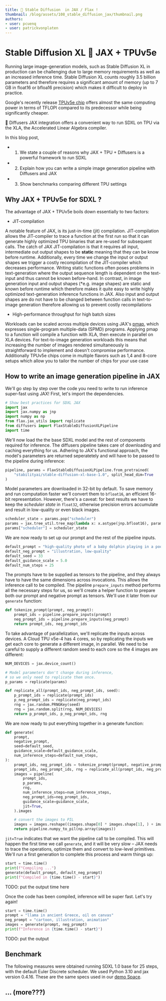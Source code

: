 ```yaml
---
title: 🧨 Stable Diffusion  in JAX / Flax !
thumbnail: /blog/assets/108_stable_diffusion_jax/thumbnail.png
authors:
- user: pcuenq
- user: patrickvonplaten
---
```


# Stable Diffusion XL 🤝 JAX + TPUv5e

<!-- {blog_metadata} -->
<!-- {authors} -->

Running large image-generation models, such as Stable Diffusion XL in production can be challenging due to large memory requirements as well as an increased inference time.
Stable Diffusion XL counts roughly 3.5 billion parameters and therefore requires a significant amount of memory (up to 7 GB in float16 or bfloa16 precision) which makes it difficult to 
deploy in practice.

Google's recently release [TPUv5e chip](https://cloud.google.com/blog/products/compute/announcing-cloud-tpu-v5e-and-a3-gpus-in-ga) offers almost the same computing power in terms of TFLOPl compared to 
its predecessor while being significantly cheaper.

🧨 Diffusers JAX integration offers a convenient way to run SDXL on TPU via the XLA, the Accelerated Linear Algebra compiler.

In this blog post,
- 1. We state a couple of reasons why JAX + TPU + Diffusers is a powerful framework to run SDXL
- 2. Explain how you can write a simple image generation pipeline with Diffusers and JAX
- 3. Show benchmarks comparing different TPU settings

## Why JAX + TPUv5e for SDXL ?

The advantage of JAX + TPUv5e boils down essentially to two factors:

- JIT-compilation

A notable feature of JAX, is its just-in-time (jit) compilation. JIT-compilation allows the JIT-compiler to trace a function at the first run so that it can generate highly optimized TPU binaries that are re-used for subsequent calls.
The catch of JAX JIT-compilation is that it requires all input, intermediate out output shapes to be **static** meaning that they can be know before runtime. Additionally, every time we change the input or output shapes
we trigger a costly recompilation of the JIT-compiler which decreases performance.
Writing static functions often poses problems in text-generation where the output sequence length is dependent on the text-input and thus cannot be known before-hand.
In contrast, in image generation input and output shapes (*e.g. image shapes) are static and known before runtime which therefore makes it quite easy to write highly optimized text-generation inference functions in JAX.
Also input and output shapes are do not have to be changed between function calls in text-to-image generation therefore allowing us to prevent costly recompilations

- High-performance throughput for high batch sizes

Workloads can be scaled across multiple devices using JAX's [pmap](https://jax.readthedocs.io/en/latest/_autosummary/jax.pmap.html), which expresses single-program multiple-data (SPMD) programs. Applying pmap to a function will compile a function with XLA, then execute in parallel on XLA devices. 
For text-to-image generation workloads this means that increasing the number of images rendered simultaneously is straightforward to implement and doesn't compromise performance.
Additionally TPUv5e chips come in multiple flavors such as 1,4 and 8-core setups which allow you to tailor the number of chips for your use case

## How to write an image generation pipeline in JAX

We'll go step by step over the code you need to write to run inference super-fast using JAX! First, let's import the dependencies.

```Python
# Show best practices for SDXL JAX
import jax
import jax.numpy as jnp
import numpy as np
from flax.jax_utils import replicate
from diffusers import FlaxStableDiffusionXLPipeline
import time
```

We'll now load the the base SDXL model and the rest of components required for inference. The diffusers pipeline takes care of downloading and caching everything for us. Adhering to JAX's functional approach, the model's parameters are returned seperatetely and will have to be passed to the pipeline during inference:

```Python
pipeline, params = FlaxStableDiffusionXLPipeline.from_pretrained(
    "stabilityai/stable-diffusion-xl-base-1.0", split_head_dim=True
)
```

Model parameters are downloaded in 32-bit by default. To save memory and run computation faster we'll convert them to `bfloat16`, an efficient 16-bit representation. However, there's a caveat: for best results we have to keep the _scheduler state_ in `float32`, otherwise precision errors accumulate and result in low-quality or even black images.

```Python
scheduler_state = params.pop("scheduler")
params = jax.tree_util.tree_map(lambda x: x.astype(jnp.bfloat16), params)
params["scheduler"] = scheduler_state
```

We are now ready to set up our prompt and the rest of the pipeline inputs.

```Python
default_prompt = "high-quality photo of a baby dolphin ​​playing in a pool and wearing a party hat"
default_neg_prompt = "illustration, low-quality"
default_seed = 33
default_guidance_scale = 5.0
default_num_steps = 25
```

The prompts have to be supplied as tensors to the pipeline, and they always have to have the same dimensions across invocations. This allows the inference call to be compiled. The pipeline `prepare_inputs` method performs all the necessary steps for us, so we'll create a helper function to prepare both our prompt and negative prompt as tensors. We'll use it later from our `generate` function:

```Python
def tokenize_prompt(prompt, neg_prompt):
    prompt_ids = pipeline.prepare_inputs(prompt)
    neg_prompt_ids = pipeline.prepare_inputs(neg_prompt)
    return prompt_ids, neg_prompt_ids
```

To take advantage of parallelization, we'll replicate the inputs across devices. A Cloud TPU v5e-4 has 4 cores, so by replicating the inputs we get each core to generate a different image, in parallel. We need to be careful to supply a different random seed to each core so the 4 images are different:

```Python
NUM_DEVICES = jax.device_count()

# Model parameters don't change during inference,
# so we only need to replicate them once.
p_params = replicate(params)

def replicate_all(prompt_ids, neg_prompt_ids, seed):
    p_prompt_ids = replicate(prompt_ids)
    p_neg_prompt_ids = replicate(neg_prompt_ids)
    rng = jax.random.PRNGKey(seed)
    rng = jax.random.split(rng, NUM_DEVICES)
    return p_prompt_ids, p_neg_prompt_ids, rng
```

We are now ready to put everything together in a generate function:

```Python
def generate(
    prompt,
    negative_prompt,
    seed=default_seed,
    guidance_scale=default_guidance_scale,
    num_inference_steps=default_num_steps,
):
    prompt_ids, neg_prompt_ids = tokenize_prompt(prompt, negative_prompt)
    prompt_ids, neg_prompt_ids, rng = replicate_all(prompt_ids, neg_prompt_ids, seed)
    images = pipeline(
        prompt_ids,
        p_params,
        rng,
        num_inference_steps=num_inference_steps,
        neg_prompt_ids=neg_prompt_ids,
        guidance_scale=guidance_scale,
        jit=True,
    ).images

    # convert the images to PIL
    images = images.reshape((images.shape[0] * images.shape[1], ) + images.shape[-3:])
    return pipeline.numpy_to_pil(np.array(images))
```

`jit=True` indicates that we want the pipeline call to be compiled. This will happen the first time we call `generate`, and it will be very slow – JAX needs to trace the operations, optimize them and convert to low-level primitives. We'll run a first generation to complete this process and warm things up:

```Python
start = time.time()
print(f"Compiling ...")
generate(default_prompt, default_neg_prompt)
print(f"Compiled in {time.time() - start}")
```

TODO: put the output time here

Once the code has been compiled, inference will be super fast. Let's try again!

```Python
start = time.time()
prompt = "llama in ancient Greece, oil on canvas"
neg_prompt = "cartoon, illustration, animation"
images = generate(prompt, neg_prompt)
print(f"Inference in {time.time() - start}")
```

TODO: put the output

## Benchmark

The following measures were obtained running SDXL 1.0 base for 25 steps, with the default Euler Discrete scheduler. We used Python 3.10 and jax version 0.4.16. These are the same specs used in our [demo Space](#).

## ... (more???)

